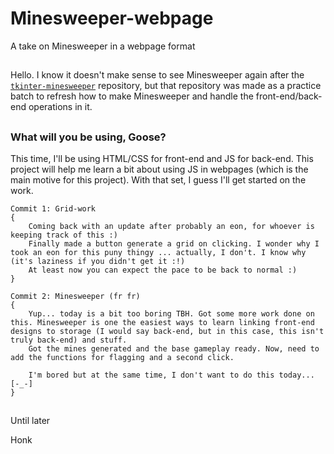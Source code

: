 # Minesweeper-webpage
 A take on Minesweeper in a webpage format

## 

Hello. I know it doesn't make sense to see Minesweeper again after the [`tkinter-minesweeper`](https://github.com/Goose-Of-War/tkinter-minesweeper) repository, but that repository was made as a practice batch to refresh how to make Minesweeper and handle the front-end/back-end operations in it.

## 
### What will you be using, Goose?

This time, I'll be using HTML/CSS for front-end and JS for back-end. This project will help me learn a bit about using JS in webpages (which is the main motive for this project). With that set, I guess I'll get started on the work.

```
Commit 1: Grid-work
{
	Coming back with an update after probably an eon, for whoever is keeping track of this :)
	Finally made a button generate a grid on clicking. I wonder why I took an eon for this puny thingy ... actually, I don't. I know why (it's laziness if you didn't get it :!)
	At least now you can expect the pace to be back to normal :)
}
```

```
Commit 2: Minesweeper (fr fr)
{
	Yup... today is a bit too boring TBH. Got some more work done on this. Minesweeper is one the easiest ways to learn linking front-end designs to storage (I would say back-end, but in this case, this isn't truly back-end) and stuff.
	Got the mines generated and the base gameplay ready. Now, need to add the functions for flagging and a second click.

	I'm bored but at the same time, I don't want to do this today... [-_-]
}
```

## 
Until later

Honk